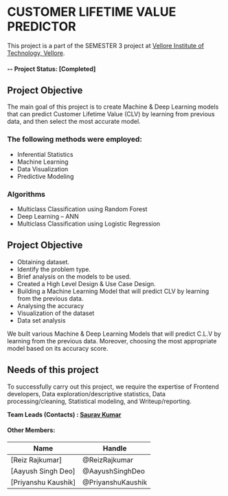 
# CUSTOMER LIFETIME VALUE PREDICTOR	
This project is a part of the SEMESTER 3 project at [Vellore Institute of Technology, Vellore](https://vit.ac.in/).  

#### -- Project Status: [Completed]

## Project Objective
The main goal of this project is to create Machine & Deep Learning models that can predict Customer Lifetime Value (CLV) by learning from previous data, and then select the most accurate model.


### The following methods were employed:
* Inferential Statistics
* Machine Learning
* Data Visualization
* Predictive Modeling

### Algorithms
* Multiclass Classification using Random Forest
* Deep Learning – ANN
* Multiclass Classification using Logistic Regression

## Project Objective

* Obtaining dataset. 
* Identify the problem type.
* Brief analysis on the models to be used.
* Created a High Level Design & Use Case Design. 
* Building a Machine Learning Model that will predict CLV by learning from the previous data.
* Analysing the accuracy 
* Visualization of the dataset 
* Data set analysis 

We built various Machine & Deep Learning Models that will predict C.L.V by learning from the previous data. Moreover, choosing the most appropriate model based on its accuracy score.

## Needs of this project

To successfully carry out this project, we require the expertise of Frontend developers, Data exploration/descriptive statistics, Data processing/cleaning, Statistical modeling, and Writeup/reporting.

**Team Leads (Contacts) : [Saurav Kumar](https://github.com/SauravKumar710])**

#### Other Members:

|Name     |   Handle   | 
|---------|-----------------|
|[Reiz Rajkumar]  | @ReizRajkumar |
|[Aayush Singh Deo]  | @AayushSinghDeo    |
|[Priyanshu Kaushik] | @PriyanshuKaushik   |
